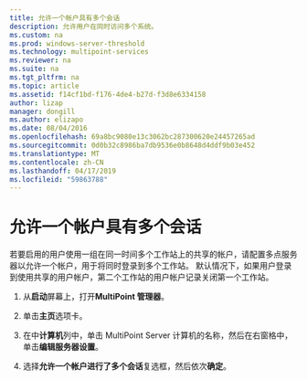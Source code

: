 ```yaml
---
title: 允许一个帐户具有多个会话
description: 允许用户在同时访问多个系统。
ms.custom: na
ms.prod: windows-server-threshold
ms.technology: multipoint-services
ms.reviewer: na
ms.suite: na
ms.tgt_pltfrm: na
ms.topic: article
ms.assetid: f14cf1bd-f176-4de4-b27d-f3d8e6334158
author: lizap
manager: dongill
ms.author: elizapo
ms.date: 08/04/2016
ms.openlocfilehash: 69a8bc9080e13c3062bc287300620e24457265ad
ms.sourcegitcommit: 0d0b32c8986ba7db9536e0b8648d4ddf9b03e452
ms.translationtype: MT
ms.contentlocale: zh-CN
ms.lasthandoff: 04/17/2019
ms.locfileid: "59863788"
---
```

# <a name="allow-one-account-to-have-multiple-sessions"></a>允许一个帐户具有多个会话
若要启用的用户使用一组在同一时间多个工作站上的共享的帐户，请配置多点服务器以允许一个帐户，用于将同时登录到多个工作站。 默认情况下，如果用户登录到使用共享的用户帐户，第二个工作站的用户帐户记录关闭第一个工作站。  
  
1.  从**启动**屏幕上，打开**MultiPoint 管理器**。  
  
2.  单击**主页**选项卡。  
  
3.  在中**计算机**列中，单击 MultiPoint Server 计算机的名称，然后在右窗格中，单击**编辑服务器设置**。  
  
4.  选择**允许一个帐户进行了多个会话**复选框，然后依次**确定**。  
  
